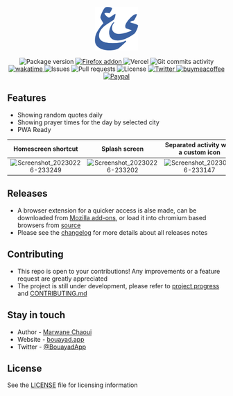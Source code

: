 <p align="center">
  <a href="https://www.bouayad.app" target="blank"><img src="./public/android-chrome-192x192.png" width="100" alt="Bouayadapp" /></a>
</p>

<p align="center">  
  <img src="https://img.shields.io/github/package-json/v/moghwan/web.bouayad.app" alt="Package version">
  <a href="https://addons.mozilla.org/firefox/addon/bouayadapp-اليومية-العصرية/">
    <img src="https://img.shields.io/amo/users/bouayadapp-اليومية-العصرية?label=Firefox%20Users&style=flat&logo=firefox" alt="Firefox addon">
  </a>
  
  <img src="https://vercelbadge.vercel.app/api/moghwan/web.bouayad.app" alt="Vercel">
  <img src="https://img.shields.io/github/commit-activity/m/moghwan/web.bouayad.app?color=red" alt="Git commits activity">
  
  <a href="https://wakatime.com/badge/user/511f0a0a-6747-4b42-8e92-cbc3d9e8f61b/project/783a4238-e268-4d3e-8d44-28d5dcae559c">
    <img src="https://wakatime.com/badge/user/511f0a0a-6747-4b42-8e92-cbc3d9e8f61b/project/783a4238-e268-4d3e-8d44-28d5dcae559c.svg" alt="wakatime">
  </a>

  <img src="https://img.shields.io/github/issues/moghwan/web.bouayad.app?color=purple" alt="Issues">
  <img src="https://img.shields.io/github/issues-pr/moghwan/web.bouayad.app?color=lightgrey" alt="Pull requests">
  <img src="https://img.shields.io/github/license/moghwan/web.bouayad.app?color=white" alt="License">

  <a href="https://twitter.com/bouayadapp">
    <img src="https://img.shields.io/badge/@bouayadapp-follow-blue.svg?color=9cf" alt="Twitter">
  </a>
  <a href="https://www.buymeacoffee.com/moghwan">
    <img src="https://img.shields.io/badge/buymeacoffee-donate-yellow.svg" alt="buymeacoffee">
  </a>
  <a href="https://paypal.me/chaouimar1">
    <img src="https://img.shields.io/badge/Paypal-donate-navy.svg" alt="Paypal">
  </a>
</p>


## Features
- Showing random quotes daily
- Showing prayer times for the day by selected city
- PWA Ready

Homescreen shortcut |  Splash screen | Separated activity with a custom icon
:-------------------------:|:-------------------------:|:-------------------------:
![Screenshot_20230226-233249](https://user-images.githubusercontent.com/2495180/221441537-b4c6a31e-6ff2-4f03-9968-c7952118ea7c.png) |  ![Screenshot_20230226-233202](https://user-images.githubusercontent.com/2495180/221441540-ee8717a9-8eaf-4040-ac3d-19b7a5358299.png)| ![Screenshot_20230226-233147](https://user-images.githubusercontent.com/2495180/221441541-3b8d893c-b871-4905-b831-a456fc754ef3.png)


## Releases
- A browser extension for a quicker access is alse made, can be downloaded from [Mozilla add-ons](https://addons.mozilla.org/firefox/addon/bouayadapp-%D8%A7%D9%84%D9%8A%D9%88%D9%85%D9%8A%D8%A9-%D8%A7%D9%84%D8%B9%D8%B5%D8%B1%D9%8A%D8%A9/), or load it into chromium based browsers from [source](https://github.com/moghwan/ext.bouayad.app)
- Please see the [changelog](https://github.com/moghwan/web.bouayad.app/releases) for more details about all releases notes

## Contributing
- This repo is open to your contributions! Any improvements or a feature request are greatly appreciated
- The project is still under development, please refer to [project progress](https://github.com/users/moghwan/projects/2) and [CONTRIBUTING.md](./CONTRIBUTING.md)

## Stay in touch
* Author - [Marwane Chaoui](https://twitter.com/moghwan)
* Website - [bouayad.app](https://bouayad.app)
* Twitter - [@BouayadApp](https://twitter.com/bouayadapp)

## License
See the [LICENSE](./LICENSE) file for licensing information
